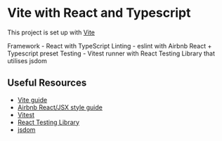 # Vite with React and Typescript

This project is set up with [Vite](https://vitejs.dev/)

Framework - React with TypeScript
Linting - eslint with Airbnb React + Typescript preset
Testing - Vitest runner with React Testing Library that utilises jsdom

## Useful Resources

- [Vite guide](https://vitejs.dev/guide/)
- [Airbnb React/JSX style guide](https://airbnb.io/javascript/react/)
- [Vitest](https://vitest.dev/)
- [React Testing Library](https://testing-library.com/docs/react-testing-library/intro/)
- [jsdom](https://github.com/jsdom/jsdom#readme)

